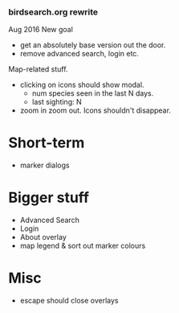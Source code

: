 ### birdsearch.org rewrite

Aug 2016 New goal
- get an absolutely base version out the door. 
- remove advanced search, login etc. 


Map-related stuff. 
- clicking on icons should show modal.
    - num species seen in the last N days.
    - last sighting: N 
- zoom in zoom out. Icons shouldn't disappear. 


# Short-term
- marker dialogs

# Bigger stuff
- Advanced Search
- Login
- About overlay
- map legend & sort out marker colours

# Misc 
- escape should close overlays 
